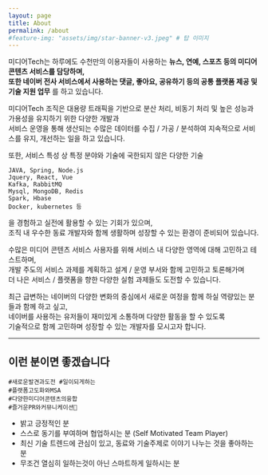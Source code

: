 ```yaml
---
layout: page
title: About
permalink: /about
#feature-img: "assets/img/star-banner-v3.jpeg" # 탑 이미지
---
```

  
미디어Tech는 하루에도 수천만의 이용자들이 사용하는 **뉴스, 연예, 스포츠 등의 미디어 콘텐츠 서비스를 담당하며,**<br/> 
**또한 네이버 전사 서비스에서 사용하는 댓글, 좋아요, 공유하기 등의 공통 플랫폼 제공 및 기술 지원 업무** 를 하고 있습니다.

미디어Tech 조직은 대용량 트래픽을 기반으로 분산 처리, 비동기 처리 및 높은 성능과 가용성을 유지하기 위한 다양한 개발과 <br/>서비스 운영을 통해 생산되는 수많은 데이터를 수집 / 가공 / 분석하여 지속적으로 서비스를 유지, 개선하는 일을 하고 있습니다.

또한, 서비스 특성 상 특정 분야와 기술에 국한되지 않은 다양한 기술
```
JAVA, Spring, Node.js
Jquery, React, Vue
Kafka, RabbitMQ
Mysql, MongoDB, Redis
Spark, Hbase
Docker, kubernetes 등
```
을 경험하고 실전에 활용할 수 있는 기회가 있으며, <br/>
조직 내 우수한 동료 개발자와 함께 생활하며 성장할 수 있는 환경이 준비되어 있습니다.

수많은 미디어 콘텐츠 서비스 사용자를 위해 서비스 내 다양한 영역에 대해 고민하고 테스트하며, <br/>
개발 주도의 서비스 과제를 계획하고 설계 / 운영 부서와 함께 고민하고 토론해가며 <br/>
더 나은 서비스 / 플랫폼을 향한 다양한 실험 과제들도 도전할 수 있습니다.

최근 급변하는 네이버의 다양한 변화의 중심에서 새로운 여정을 함께 하실 역량있는 분들과 함께 하고 싶고,<br/>
네이버를 사용하는 유저들이 재미있게 소통하며 다양한 활동을 할 수 있도록 <br/>
기술적으로 함께 고민하며 성장할 수 있는 개발자를 모시고자 합니다.

<hr/>

## 이런 분이면 좋겠습니다
```
#새로운발견과도전 #일이되게하는
#플랫폼고도화와MSA
#다양한미디어콘텐츠의융합
#즐거운PR와커뮤니케이션
```
- 밝고 긍정적인 분
- 스스로 동기를 부여하며 협업하시는 분 (Self Motivated Team Player)
- 최신 기술 트렌드에 관심이 있고, 동료와 기술주제로 이야기 나누는 것을 좋아하는 분
- 무조건 열심히 일하는것이 아닌 스마트하게 일하시는 분

